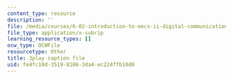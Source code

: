 ```yaml
---
content_type: resource
description: ''
file: /media/courses/6-02-introduction-to-eecs-ii-digital-communication-systems-fall-2012/fe4fc10d351981063da4ec224ffb10d0_jQM_gpIXBFs.srt
file_type: application/x-subrip
learning_resource_types: []
ocw_type: OCWFile
resourcetype: Other
title: 3play caption file
uid: fe4fc10d-3519-8106-3da4-ec224ffb10d0
---
```

